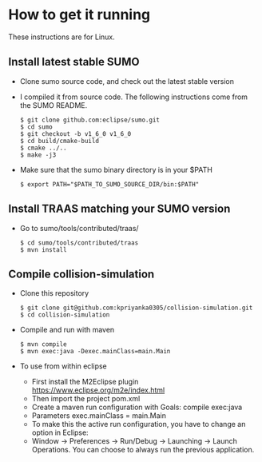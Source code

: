 How to get it running
=====================

These instructions are for Linux.


Install latest stable SUMO
--------------------------

- Clone sumo source code, and check out the latest stable version
- I compiled it from source code. The following instructions come from the SUMO
  README.

      $ git clone github.com:eclipse/sumo.git
      $ cd sumo
      $ git checkout -b v1_6_0 v1_6_0
      $ cd build/cmake-build
      $ cmake ../..
      $ make -j3

- Make sure that the sumo binary directory is in your $PATH

      $ export PATH="$PATH_TO_SUMO_SOURCE_DIR/bin:$PATH"


Install TRAAS matching your SUMO version
---------------------------------------

- Go to sumo/tools/contributed/traas/

      $ cd sumo/tools/contributed/traas
      $ mvn install


Compile collision-simulation
----------------------------

- Clone this repository

      $ git clone git@github.com:kpriyanka0305/collision-simulation.git
      $ cd collision-simulation

- Compile and run with maven

      $ mvn compile
      $ mvn exec:java -Dexec.mainClass=main.Main

- To use from within eclipse
  - First install the M2Eclipse plugin https://www.eclipse.org/m2e/index.html
  - Then import the project pom.xml
  - Create a maven run configuration with Goals: compile exec:java
  - Parameters exec.mainClass = main.Main
  - To make this the active run configuration, you have to change an option in Eclipse:
  - Window -> Preferences -> Run/Debug -> Launching -> Launch Operations. You
    can choose to always run the previous application.
